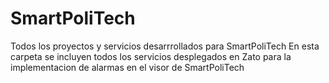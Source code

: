 # SmartPoliTech
Todos los proyectos y servicios desarrrollados para SmartPoliTech
En esta carpeta se incluyen todos los servicios desplegados en Zato para la implementacion de alarmas en el visor de SmartPoliTech

